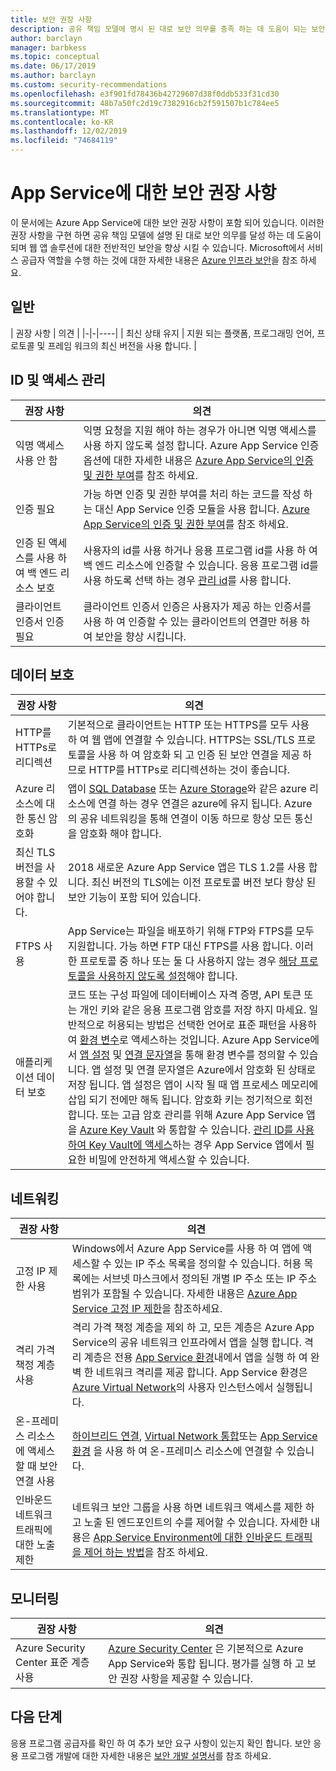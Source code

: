 ```yaml
---
title: 보안 권장 사항
description: 공유 책임 모델에 명시 된 대로 보안 의무를 충족 하는 데 도움이 되는 보안 권장 사항을 구현 합니다. 앱의 보안을 향상 시킵니다.
author: barclayn
manager: barbkess
ms.topic: conceptual
ms.date: 06/17/2019
ms.author: barclayn
ms.custom: security-recommendations
ms.openlocfilehash: e3f901fd78436b42729607d38f0ddb533f31cd30
ms.sourcegitcommit: 48b7a50fc2d19c7382916cb2f591507b1c784ee5
ms.translationtype: MT
ms.contentlocale: ko-KR
ms.lasthandoff: 12/02/2019
ms.locfileid: "74684119"
---
```

# <a name="security-recommendations-for-app-service"></a>App Service에 대한 보안 권장 사항

이 문서에는 Azure App Service에 대한 보안 권장 사항이 포함 되어 있습니다. 이러한 권장 사항을 구현 하면 공유 책임 모델에 설명 된 대로 보안 의무를 달성 하는 데 도움이 되며 웹 앱 솔루션에 대한 전반적인 보안을 향상 시킬 수 있습니다. Microsoft에서 서비스 공급자 역할을 수행 하는 것에 대한 자세한 내용은 [Azure 인프라 보안](../security/fundamentals/infrastructure.md)을 참조 하세요.

## <a name="general"></a>일반

| 권장 사항 | 의견 |
|-|-|----|
| 최신 상태 유지 | 지원 되는 플랫폼, 프로그래밍 언어, 프로토콜 및 프레임 워크의 최신 버전을 사용 합니다. |

## <a name="identity-and-access-management"></a>ID 및 액세스 관리

| 권장 사항 | 의견 |
|-|----|
| 익명 액세스 사용 안 함 | 익명 요청을 지원 해야 하는 경우가 아니면 익명 액세스를 사용 하지 않도록 설정 합니다. Azure App Service 인증 옵션에 대한 자세한 내용은 [Azure App Service의 인증 및 권한 부여](overview-authentication-authorization.md)를 참조 하세요.|
| 인증 필요 | 가능 하면 인증 및 권한 부여를 처리 하는 코드를 작성 하는 대신 App Service 인증 모듈을 사용 합니다. [Azure App Service의 인증 및 권한 부여](overview-authentication-authorization.md)를 참조 하세요. |
| 인증 된 액세스를 사용 하 여 백 엔드 리소스 보호 | 사용자의 id를 사용 하거나 응용 프로그램 id를 사용 하 여 백 엔드 리소스에 인증할 수 있습니다. 응용 프로그램 id를 사용 하도록 선택 하는 경우 [관리 id](overview-managed-identity.md)를 사용 합니다.
| 클라이언트 인증서 인증 필요 | 클라이언트 인증서 인증은 사용자가 제공 하는 인증서를 사용 하 여 인증할 수 있는 클라이언트의 연결만 허용 하 여 보안을 향상 시킵니다. |

## <a name="data-protection"></a>데이터 보호

| 권장 사항 | 의견 |
|-|-|
| HTTP를 HTTPs로 리디렉션 | 기본적으로 클라이언트는 HTTP 또는 HTTPS를 모두 사용 하 여 웹 앱에 연결할 수 있습니다. HTTPS는 SSL/TLS 프로토콜을 사용 하 여 암호화 되 고 인증 된 보안 연결을 제공 하므로 HTTP를 HTTPs로 리디렉션하는 것이 좋습니다. |
| Azure 리소스에 대한 통신 암호화 | 앱이 [SQL Database](https://azure.microsoft.com/services/sql-database/) 또는 [Azure Storage](/azure/storage/)와 같은 azure 리소스에 연결 하는 경우 연결은 azure에 유지 됩니다. Azure의 공유 네트워킹을 통해 연결이 이동 하므로 항상 모든 통신을 암호화 해야 합니다. |
| 최신 TLS 버전을 사용할 수 있어야 합니다. | 2018 새로운 Azure App Service 앱은 TLS 1.2를 사용 합니다. 최신 버전의 TLS에는 이전 프로토콜 버전 보다 향상 된 보안 기능이 포함 되어 있습니다. |
| FTPS 사용 | App Service는 파일을 배포하기 위해 FTP와 FTPS를 모두 지원합니다. 가능 하면 FTP 대신 FTPS를 사용 합니다. 이러한 프로토콜 중 하나 또는 둘 다 사용하지 않는 경우 [해당 프로토콜을 사용하지 않도록 설정](deploy-ftp.md#enforce-ftps)해야 합니다. |
| 애플리케이션 데이터 보호 | 코드 또는 구성 파일에 데이터베이스 자격 증명, API 토큰 또는 개인 키와 같은 응용 프로그램 암호를 저장 하지 마세요. 일반적으로 허용되는 방법은 선택한 언어로 표준 패턴을 사용하여 [환경 변수](https://wikipedia.org/wiki/Environment_variable)로 액세스하는 것입니다. Azure App Service에서 [앱 설정](web-sites-configure.md) 및 [연결 문자열](web-sites-configure.md)을 통해 환경 변수를 정의할 수 있습니다. 앱 설정 및 연결 문자열은 Azure에서 암호화 된 상태로 저장 됩니다. 앱 설정은 앱이 시작 될 때 앱 프로세스 메모리에 삽입 되기 전에만 해독 됩니다. 암호화 키는 정기적으로 회전합니다. 또는 고급 암호 관리를 위해 Azure App Service 앱을 [Azure Key Vault](/azure/key-vault/) 와 통합할 수 있습니다. [관리 ID를 사용하여 Key Vault에 액세스](../key-vault/tutorial-web-application-keyvault.md)하는 경우 App Service 앱에서 필요한 비밀에 안전하게 액세스할 수 있습니다. |

## <a name="networking"></a>네트워킹

| 권장 사항 | 의견 |
|-|-|
| 고정 IP 제한 사용 | Windows에서 Azure App Service를 사용 하 여 앱에 액세스할 수 있는 IP 주소 목록을 정의할 수 있습니다. 허용 목록에는 서브넷 마스크에서 정의된 개별 IP 주소 또는 IP 주소 범위가 포함될 수 있습니다. 자세한 내용은 [Azure App Service 고정 IP 제한](app-service-ip-restrictions.md)을 참조하세요.  |
| 격리 가격 책정 계층 사용 | 격리 가격 책정 계층을 제외 하 고, 모든 계층은 Azure App Service의 공유 네트워크 인프라에서 앱을 실행 합니다. 격리 계층은 전용 [App Service 환경](environment/intro.md)내에서 앱을 실행 하 여 완벽 한 네트워크 격리를 제공 합니다. App Service 환경은 [Azure Virtual Network](/azure/virtual-network/)의 사용자 인스턴스에서 실행됩니다.|
| 온-프레미스 리소스에 액세스할 때 보안 연결 사용 | [하이브리드 연결](app-service-hybrid-connections.md), [Virtual Network 통합](web-sites-integrate-with-vnet.md)또는 [App Service 환경](environment/intro.md) 을 사용 하 여 온-프레미스 리소스에 연결할 수 있습니다. |
| 인바운드 네트워크 트래픽에 대한 노출 제한 | 네트워크 보안 그룹을 사용 하면 네트워크 액세스를 제한 하 고 노출 된 엔드포인트의 수를 제어할 수 있습니다. 자세한 내용은 [App Service Environment에 대한 인바운드 트래픽을 제어 하는 방법](environment/app-service-app-service-environment-control-inbound-traffic.md)을 참조 하세요. |

## <a name="monitoring"></a>모니터링

| 권장 사항 | 의견 |
|-|-|
|Azure Security Center 표준 계층 사용 | [Azure Security Center](../security-center/security-center-app-services.md) 은 기본적으로 Azure App Service와 통합 됩니다. 평가를 실행 하 고 보안 권장 사항을 제공할 수 있습니다. |

## <a name="next-steps"></a>다음 단계

응용 프로그램 공급자를 확인 하 여 추가 보안 요구 사항이 있는지 확인 합니다. 보안 응용 프로그램 개발에 대한 자세한 내용은 [보안 개발 설명서](../security/fundamentals/abstract-develop-secure-apps.md)를 참조 하세요.
